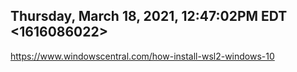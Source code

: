 ## Thursday, March 18, 2021, 12:47:02PM EDT <1616086022>

<https://www.windowscentral.com/how-install-wsl2-windows-10>

